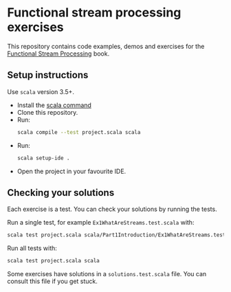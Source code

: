 # Functional stream processing exercises

This repository contains code examples, demos and exercises for the [Functional Stream Processing](https://pureasync.gumroad.com/l/functional-stream-processing-in-scala) book.

## Setup instructions

Use `scala` version 3.5+.

 - Install the [scala command](https://docs.scala-lang.org/getting-started/install-scala.html)
 - Clone this repository.
 - Run:
   ```sh
   scala compile --test project.scala scala
   ```
 - Run:
   ```sh
   scala setup-ide .
   ```
 - Open the project in your favourite IDE.

## Checking your solutions

Each exercise is a test. You can check your solutions by running the tests.

Run a single test, for example `Ex1WhatAreStreams.test.scala` with:

```sh
scala test project.scala scala/Part1Introduction/Ex1WhatAreStreams.test.scala
```

Run all tests with:

```sh
scala test project.scala scala
```

Some exercises have solutions in a `solutions.test.scala` file. You can consult this file if you get stuck.
